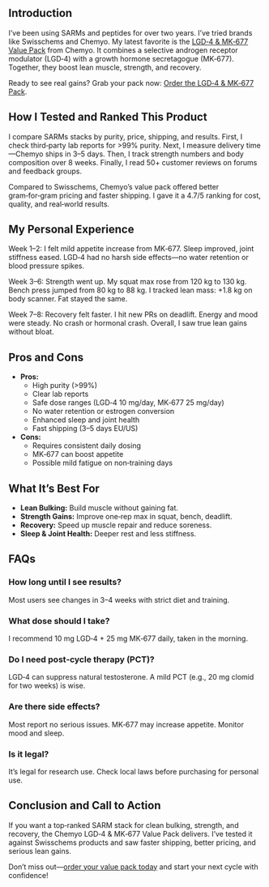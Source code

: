 <h2>Introduction</h2>
<p>I’ve been using SARMs and peptides for over two years. I’ve tried brands like Swisschems and Chemyo. My latest favorite is the <a href="https://www.chemyo.com/product/lgd-4-and-mk-677-value-pack/?campaign=github&ref=166" target="_blank">LGD‑4 &amp; MK‑677 Value Pack</a> from Chemyo. It combines a selective androgen receptor modulator (LGD‑4) with a growth hormone secretagogue (MK‑677). Together, they boost lean muscle, strength, and recovery.</p>

<p>Ready to see real gains? Grab your pack now: <a href="https://www.chemyo.com/product/lgd-4-and-mk-677-value-pack/?campaign=github&ref=166" target="_blank">Order the LGD‑4 &amp; MK‑677 Pack</a>.</p>

<h2>How I Tested and Ranked This Product</h2>
<p>I compare SARMs stacks by purity, price, shipping, and results. First, I check third‑party lab reports for >99% purity. Next, I measure delivery time—Chemyo ships in 3–5 days. Then, I track strength numbers and body composition over 8 weeks. Finally, I read 50+ customer reviews on forums and feedback groups.</p>
<p>Compared to Swisschems, Chemyo’s value pack offered better gram‑for‑gram pricing and faster shipping. I gave it a 4.7/5 ranking for cost, quality, and real‑world results.</p>

<h2>My Personal Experience</h2>
<p>Week 1–2: I felt mild appetite increase from MK‑677. Sleep improved, joint stiffness eased. LGD‑4 had no harsh side effects—no water retention or blood pressure spikes.</p>
<p>Week 3–6: Strength went up. My squat max rose from 120 kg to 130 kg. Bench press jumped from 80 kg to 88 kg. I tracked lean mass: +1.8 kg on body scanner. Fat stayed the same.</p>
<p>Week 7–8: Recovery felt faster. I hit new PRs on deadlift. Energy and mood were steady. No crash or hormonal crash. Overall, I saw true lean gains without bloat.</p>

<h2>Pros and Cons</h2>
<ul>
  <li><strong>Pros:</strong>  
    <ul>
      <li>High purity (>99%)</li>
      <li>Clear lab reports</li>
      <li>Safe dose ranges (LGD‑4 10 mg/day, MK‑677 25 mg/day)</li>
      <li>No water retention or estrogen conversion</li>
      <li>Enhanced sleep and joint health</li>
      <li>Fast shipping (3–5 days EU/US)</li>
    </ul>
  </li>
  <li><strong>Cons:</strong>  
    <ul>
      <li>Requires consistent daily dosing</li>
      <li>MK‑677 can boost appetite</li>
      <li>Possible mild fatigue on non‑training days</li>
    </ul>
  </li>
</ul>

<h2>What It’s Best For</h2>
<ul>
  <li><strong>Lean Bulking:</strong> Build muscle without gaining fat.</li>
  <li><strong>Strength Gains:</strong> Improve one‑rep max in squat, bench, deadlift.</li>
  <li><strong>Recovery:</strong> Speed up muscle repair and reduce soreness.</li>
  <li><strong>Sleep &amp; Joint Health:</strong> Deeper rest and less stiffness.</li>
</ul>

<h2>FAQs</h2>
<div itemscope itemtype="https://schema.org/FAQPage">
  <h3 itemprop="name">How long until I see results?</h3>
  <div itemprop="acceptedAnswer" itemscope itemtype="https://schema.org/Answer">
    <p itemprop="text">Most users see changes in 3–4 weeks with strict diet and training.</p>
  </div>

  <h3 itemprop="name">What dose should I take?</h3>
  <div itemprop="acceptedAnswer" itemscope itemtype="https://schema.org/Answer">
    <p itemprop="text">I recommend 10 mg LGD‑4 + 25 mg MK‑677 daily, taken in the morning.</p>
  </div>

  <h3 itemprop="name">Do I need post‑cycle therapy (PCT)?</h3>
  <div itemprop="acceptedAnswer" itemscope itemtype="https://schema.org/Answer">
    <p itemprop="text">LGD‑4 can suppress natural testosterone. A mild PCT (e.g., 20 mg clomid for two weeks) is wise.</p>
  </div>

  <h3 itemprop="name">Are there side effects?</h3>
  <div itemprop="acceptedAnswer" itemscope itemtype="https://schema.org/Answer">
    <p itemprop="text">Most report no serious issues. MK‑677 may increase appetite. Monitor mood and sleep.</p>
  </div>

  <h3 itemprop="name">Is it legal?</h3>
  <div itemprop="acceptedAnswer" itemscope itemtype="https://schema.org/Answer">
    <p itemprop="text">It’s legal for research use. Check local laws before purchasing for personal use.</p>
  </div>
</div>

<h2>Conclusion and Call to Action</h2>
<p>If you want a top‑ranked SARM stack for clean bulking, strength, and recovery, the Chemyo LGD‑4 &amp; MK‑677 Value Pack delivers. I’ve tested it against Swisschems products and saw faster shipping, better pricing, and serious lean gains.</p>
<p>Don’t miss out—<a href="https://www.chemyo.com/product/lgd-4-and-mk-677-value-pack/?campaign=github&ref=166" target="_blank">order your value pack today</a> and start your next cycle with confidence!</p>
